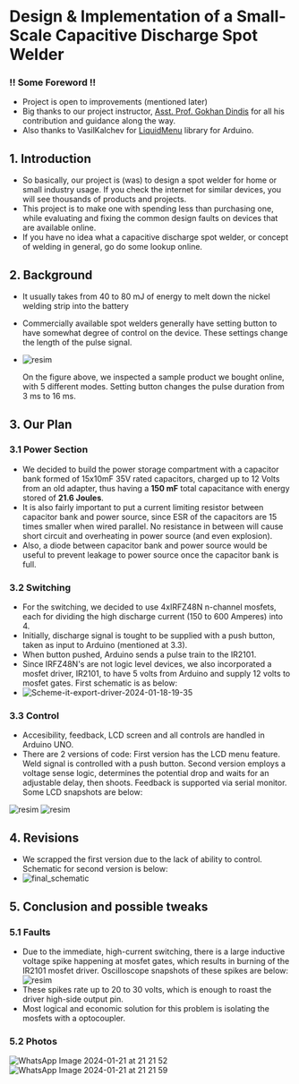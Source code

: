 # Design & Implementation of a Small-Scale Capacitive Discharge Spot Welder
### !! Some Foreword !!
- Project is open to improvements (mentioned later)
- Big thanks to our project instructor, [Asst. Prof. Gokhan Dindis](https://avesis.ogu.edu.tr/gdindis/) for all his contribution and guidance along the way.
- Also thanks to VasilKalchev for [LiquidMenu](https://github.com/VasilKalchev/LiquidMenu) library for Arduino. 

## 1. Introduction
- So basically, our project is (was) to design a spot welder for home or small industry usage. If you check the internet for similar devices, you will see thousands of products and projects.
- This project is to make one with spending less than purchasing one, while evaluating and fixing the common design faults on devices that are available online.
- If you have no idea what a capacitive discharge spot welder, or concept of welding in general, go do some lookup online.

## 2. Background
- It usually takes from 40 to 80 mJ of energy to melt down the nickel welding strip into the battery
- Commercially available spot welders generally have setting button to have somewhat degree of control on the device. These settings change the length of the pulse signal.
- ![resim](https://github.com/AlperenYilmz/Senior_Design_Project/assets/99748681/c89d29fe-198c-45c6-b758-2c76fea19531)

  On the figure above, we inspected a sample product we bought online, with 5 different modes. Setting button changes the pulse duration from 3 ms to 16 ms.

## 3. Our Plan
### 3.1 Power Section
- We decided to build the power storage compartment with a capacitor bank formed of 15x10mF 35V rated capacitors, charged up to 12 Volts from an old adapter, thus having a **150 mF** total capacitance with energy stored of **21.6 Joules**.
- It is also fairly important to put a current limiting resistor between capacitor bank and power source, since ESR of the capacitors are 15 times smaller when wired parallel. No resistance in between will cause short circuit and overheating in power source (and even explosion).
- Also, a diode between capacitor bank and power source would be useful to prevent leakage to power source once the capacitor bank is full.

### 3.2 Switching
- For the switching, we decided to use 4xIRFZ48N n-channel mosfets, each for dividing the high discharge current (150 to 600 Amperes) into 4.
- Initially, discharge signal is tought to be supplied with a push button, taken as input to Arduino (mentioned at 3.3).
- When button pushed, Arduino sends a pulse train to the IR2101.
- Since IRFZ48N's are not logic level devices, we also incorporated a mosfet driver, IR2101, to have 5 volts from Arduino and supply 12 volts to mosfet gates. First schematic is as below:
- ![Scheme-it-export-driver-2024-01-18-19-35](https://github.com/AlperenYilmz/Senior_Design_Project/assets/99748681/1d22dcf7-486e-4a13-86c3-01c19563b771)

### 3.3 Control
- Accesibility, feedback, LCD screen and all controls are handled in Arduino UNO.
- There are 2 versions of code: First version has the LCD menu feature. Weld signal is controlled with a push button.
Second version employs a voltage sense logic, determines the potential drop and waits for an adjustable delay, then shoots. Feedback is supported via serial monitor. Some LCD snapshots are below:

![resim](https://github.com/AlperenYilmz/Senior_Design_Project/assets/99748681/b0d34fb5-dc9e-4091-ae62-4607d62aecfa)
![resim](https://github.com/AlperenYilmz/Senior_Design_Project/assets/99748681/57d12a11-15c2-4e77-bdc1-5e06f7ceb60f)


## 4. Revisions
- We scrapped the first version due to the lack of ability to control. Schematic for second version is below:
- ![final_schematic](https://github.com/AlperenYilmz/Senior_Design_Project/assets/99748681/c934a258-0db9-4b7a-a95f-ff40ce51fddf)

## 5. Conclusion and possible tweaks
### 5.1 Faults
- Due to the immediate, high-current switching, there is a large inductive voltage spike happening at mosfet gates, which results in burning of the IR2101 mosfet driver. Oscilloscope snapshots of these spikes are below:
![resim](https://github.com/AlperenYilmz/Senior_Design_Project/assets/99748681/fc7b8328-f1ec-435d-9d41-314bbf70cf31)
- These spikes rate up to 20 to 30 volts, which is enough to roast the driver high-side output pin.
- Most logical and economic solution for this problem is isolating the mosfets with a optocoupler.

### 5.2 Photos
![WhatsApp Image 2024-01-21 at 21 21 52](https://github.com/AlperenYilmz/Senior_Design_Project/assets/99748681/8ae46ffb-e447-435b-a5fe-8fa31d203e15)
![WhatsApp Image 2024-01-21 at 21 21 59](https://github.com/AlperenYilmz/Senior_Design_Project/assets/99748681/bb3164d5-00e4-4b0c-b8cb-bbd152a5dd9a)
